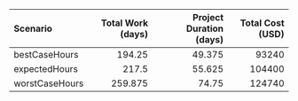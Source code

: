 | Scenario       |   Total Work (days) |   Project Duration (days) |   Total Cost (USD) |
|:---------------|--------------------:|--------------------------:|-------------------:|
| bestCaseHours  |             194.25  |                    49.375 |              93240 |
| expectedHours  |             217.5   |                    55.625 |             104400 |
| worstCaseHours |             259.875 |                    74.75  |             124740 |